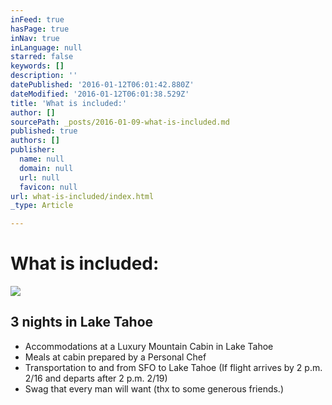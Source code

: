 ```yaml
---
inFeed: true
hasPage: true
inNav: true
inLanguage: null
starred: false
keywords: []
description: ''
datePublished: '2016-01-12T06:01:42.880Z'
dateModified: '2016-01-12T06:01:38.529Z'
title: 'What is included:'
author: []
sourcePath: _posts/2016-01-09-what-is-included.md
published: true
authors: []
publisher:
  name: null
  domain: null
  url: null
  favicon: null
url: what-is-included/index.html
_type: Article

---
```

# What is included:
![](https://s3-us-west-2.amazonaws.com/the-grid-img/p/159f7c21ac65d25a147005c0869a876589f2e883.jpg)

## 3 nights in Lake Tahoe

* Accommodations at a Luxury Mountain Cabin in Lake Tahoe 
* Meals at cabin prepared by a Personal Chef
* Transportation to and from SFO to Lake Tahoe (If flight arrives by 2 p.m. 2/16 and departs after 2 p.m. 2/19) 
* Swag that every man will want (thx to some generous friends.)